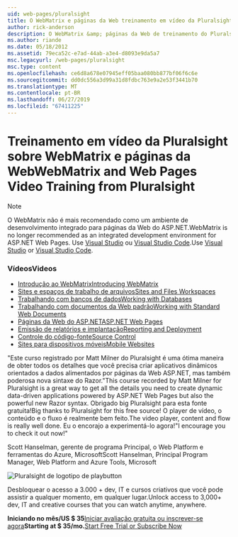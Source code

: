 ```yaml
---
uid: web-pages/pluralsight
title: O WebMatrix e páginas da Web treinamento em vídeo da Pluralsight | Microsoft Docs
author: rick-anderson
description: O WebMatrix &amp; páginas da Web de treinamento do Pluralsight este curso detalhado irá proporcionar a você tudo em funcionamento com o WebMatrix e páginas da Web ASP.NET. Ele aborda everythi...
ms.author: riande
ms.date: 05/18/2012
ms.assetid: 79eca52c-e7ad-44ab-a3e4-d8093e9da5a7
msc.legacyurl: /web-pages/pluralsight
msc.type: content
ms.openlocfilehash: ce6d8a678e07945eff05baa080bb877bf06f6c6e
ms.sourcegitcommit: dd0dc556a3d99a31d8fdbc763e9a2e53f3441b70
ms.translationtype: MT
ms.contentlocale: pt-BR
ms.lasthandoff: 06/27/2019
ms.locfileid: "67411225"
---
```

# <a name="webmatrix-and-web-pages-video-training-from-pluralsight"></a><span data-ttu-id="b8e12-104">Treinamento em vídeo da Pluralsight sobre WebMatrix e páginas da Web</span><span class="sxs-lookup"><span data-stu-id="b8e12-104">WebMatrix and Web Pages Video Training from Pluralsight</span></span>

> [!NOTE] 
> <span data-ttu-id="b8e12-105">O WebMatrix não é mais recomendado como um ambiente de desenvolvimento integrado para páginas da Web do ASP.NET.</span><span class="sxs-lookup"><span data-stu-id="b8e12-105">WebMatrix is no longer recommended as an integrated development environment for ASP.NET Web Pages.</span></span> <span data-ttu-id="b8e12-106">Use [Visual Studio](xref:aspnet/web-pages/overview/getting-started/program-asp-net-web-pages-in-visual-studio) ou [Visual Studio Code](https://code.visualstudio.com/).</span><span class="sxs-lookup"><span data-stu-id="b8e12-106">Use [Visual Studio](xref:aspnet/web-pages/overview/getting-started/program-asp-net-web-pages-in-visual-studio) or [Visual Studio Code](https://code.visualstudio.com/).</span></span>

### <a name="videos"></a><span data-ttu-id="b8e12-107">Vídeos</span><span class="sxs-lookup"><span data-stu-id="b8e12-107">Videos</span></span>

- [<span data-ttu-id="b8e12-108">Introdução ao WebMatrix</span><span class="sxs-lookup"><span data-stu-id="b8e12-108">Introducing WebMatrix</span></span>](https://pluralsight.com/training/Player?author=matt-milner&name=webmatrix-introduction-m1&mode=live&clip=0&course=webmatrix-introduction)
- [<span data-ttu-id="b8e12-109">Sites e espaços de trabalho de arquivos</span><span class="sxs-lookup"><span data-stu-id="b8e12-109">Sites and Files Workspaces</span></span>](https://pluralsight.com/training/Player?author=matt-milner&name=webmatrix-introduction-m2&mode=live&clip=0&course=webmatrix-introduction)
- [<span data-ttu-id="b8e12-110">Trabalhando com bancos de dados</span><span class="sxs-lookup"><span data-stu-id="b8e12-110">Working with Databases</span></span>](https://pluralsight.com/training/Player?author=matt-milner&name=webmatrix-introduction-m3&mode=live&clip=0&course=webmatrix-introduction)
- [<span data-ttu-id="b8e12-111">Trabalhando com documentos da Web padrão</span><span class="sxs-lookup"><span data-stu-id="b8e12-111">Working with Standard Web Documents</span></span>](https://pluralsight.com/training/Player?author=matt-milner&name=webmatrix-introduction-m4&mode=live&clip=0&course=webmatrix-introduction)
- [<span data-ttu-id="b8e12-112">Páginas da Web do ASP.NET</span><span class="sxs-lookup"><span data-stu-id="b8e12-112">ASP.NET Web Pages</span></span>](https://pluralsight.com/training/Player?author=matt-milner&name=webmatrix-introduction-m5&mode=live&clip=0&course=webmatrix-introduction)
- [<span data-ttu-id="b8e12-113">Emissão de relatórios e implantação</span><span class="sxs-lookup"><span data-stu-id="b8e12-113">Reporting and Deployment</span></span>](https://pluralsight.com/training/Player?author=matt-milner&name=webmatrix-introduction-m8&mode=live&clip=0&course=webmatrix-introduction)
- [<span data-ttu-id="b8e12-114">Controle do código-fonte</span><span class="sxs-lookup"><span data-stu-id="b8e12-114">Source Control</span></span>](https://pluralsight.com/training/Player?author=matt-milner&name=webmatrix-introduction-m9&mode=live&clip=0&course=webmatrix-introduction)
- [<span data-ttu-id="b8e12-115">Sites para dispositivos móveis</span><span class="sxs-lookup"><span data-stu-id="b8e12-115">Mobile Websites</span></span>](https://pluralsight.com/training/Player?author=matt-milner&name=webmatrix-introduction-m10&mode=live&clip=0&course=webmatrix-introduction)

<span data-ttu-id="b8e12-116">"Este curso registrado por Matt Milner do Pluralsight é uma ótima maneira de obter todos os detalhes que você precisa criar aplicativos dinâmicos orientados a dados alimentados por páginas da Web ASP.NET, mas também poderosa nova sintaxe do Razor.</span><span class="sxs-lookup"><span data-stu-id="b8e12-116">"This course recorded by Matt Milner for Pluralsight is a great way to get all the details you need to create dynamic data-driven applications powered by ASP.NET Web Pages but also the powerful new Razor syntax.</span></span> <span data-ttu-id="b8e12-117">Obrigado big Pluralsight para esta fonte gratuita!</span><span class="sxs-lookup"><span data-stu-id="b8e12-117">Big thanks to Pluralsight for this free source!</span></span> <span data-ttu-id="b8e12-118">O player de vídeo, o conteúdo e o fluxo é realmente bem feito.</span><span class="sxs-lookup"><span data-stu-id="b8e12-118">The video player, content and flow is really well done.</span></span> <span data-ttu-id="b8e12-119">Eu o encorajo a experimentá-lo agora!"</span><span class="sxs-lookup"><span data-stu-id="b8e12-119">I encourage you to check it out now!"</span></span>

<span data-ttu-id="b8e12-120">Scott Hanselman, gerente de programa Principal, o Web Platform e ferramentas do Azure, Microsoft</span><span class="sxs-lookup"><span data-stu-id="b8e12-120">Scott Hanselman, Principal Program Manager, Web Platform and Azure Tools, Microsoft</span></span>

![Pluralsight de logotipo de playbutton](pluralsight/_static/image1.png)

<span data-ttu-id="b8e12-122">Desbloquear o acesso a 3.000 + dev, IT e cursos criativos que você pode assistir a qualquer momento, em qualquer lugar.</span><span class="sxs-lookup"><span data-stu-id="b8e12-122">Unlock access to 3,000+ dev, IT and creative courses that you can watch anytime, anywhere.</span></span>

<span data-ttu-id="b8e12-123">**Iniciando no mês/US $ 35**[Iniciar avaliação gratuita ou inscrever-se agora](https://www.pluralsight.com/pricing&amp;utm_source=microsoft&amp;utm_medium=sponsored-page&amp;utm_content=webmatrix&amp;utm_campaign=microsoft-sponsored-course)</span><span class="sxs-lookup"><span data-stu-id="b8e12-123">**Starting at $ 35/mo.**[Start Free Trial or Subscribe Now](https://www.pluralsight.com/pricing&amp;utm_source=microsoft&amp;utm_medium=sponsored-page&amp;utm_content=webmatrix&amp;utm_campaign=microsoft-sponsored-course)</span></span>
